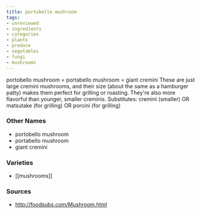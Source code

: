 ```yaml
---
title: portobello mushroom
tags:
- unreviewed
- ingredients
- categories
- plants
- produce
- vegetables
- fungi
- mushrooms
---
```

portobello mushroom = portabello mushroom = giant cremini These are just large cremini mushrooms, and their size (about the same as a hamburger patty) makes them perfect for grilling or roasting. They're also more flavorful than younger, smaller creminis. Substitutes: cremini (smaller) OR matsutake (for grilling) OR porcini (for grilling)

### Other Names

* portobello mushroom
* portabello mushroom
* giant cremini

### Varieties

* [[mushrooms]]

### Sources
* http://foodsubs.com/Mushroom.html
